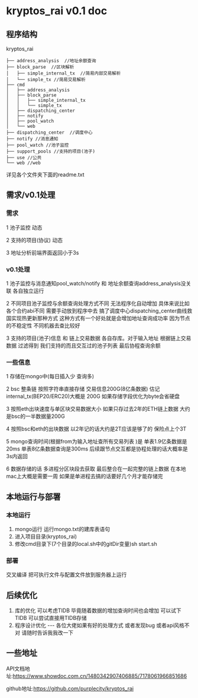 # kryptos_rai v0.1 doc



## 程序结构

kryptos_rai


```
├── address_analysis  //地址余额查询
├── block_parse  //区块解析
│   ├── simple_internal_tx  //简易内部交易解析
│   └── simple_tx //简易交易解析
├── cmd
│   ├── address_analysis
│   ├── block_parse
│   │   ├── simple_internal_tx
│   │   └── simple_tx
│   ├── dispatching_center
│   ├── notify
│   ├── pool_watch
│   └── web
├── dispatching_center  //调度中心
├── notify //消息通知
├── pool_watch //池子监控
├── support_pools //支持的项目(池子)
├── use //公共
└── web //web
```



详见各个文件夹下面的readme.txt

## 需求/v0.1处理

### 需求

1 池子监控 动态

2 支持的项目(协议)  动态

3 地址分析前端界面返回小于3s



### v0.1处理

1 池子监控与消息通知pool_watch/notify 和 地址余额查询address_analysis没关联 各自独立运行

2 不同项目池子监控与余额查询处理方式不同  无法程序化自动增加 具体来说比如各个合约abi不同 需要手动放到程序中去 搞了调度中心dispatching_center曲线救国实现热更新那种方式 这种方式有一个好处就是会增加地址查询成功率 因为节点的不稳定性  不同机器去查比较好

3 支持的项目(池子)信息  和 链上交易数据  各自存库。对于输入地址  根据链上交易数据 过滤得到  我们支持的而且交互过的池子列表  最后协程查询余额



### 一些信息

1 存储在mongo中(每日插入少 查询多)

2 bsc 整条链  按照字符串直接存储   交易信息200G(8亿条数据) 估记internal_tx(BEP20/ERC20)大概是 200G  如果存储字段优化为byte会省硬盘

3 按照eth出块速度与单区块交易数据大小 如果只存过去2年的ETH链上数据 大约是bsc的一半数据量200G 

4 按照bsc和eth的出块数据 以2年记的话大约是2T应该是够了的 保险点上个3T

5  mongo查询时间(根据from为输入地址查所有交易列表 )是 单表1.9亿条数据是20ms  单表8亿条数据查询是300ms 后续跟节点交互都是协程处理的话大概率是3s内返回

6 数据存储的话 多进程分区块段去获取 最后整合在一起完整的链上数据 在本地mac上大概是需要一周 如果是单进程去搞的话要好几个月才能存储完





## 本地运行与部署

### 本地运行

1. mongo运行 运行mongo.txt的建库表语句
2. 进入项目目录(kryptos_rai)
3. 修改cmd目录下(7个目录的local.sh中的gitDir变量)sh start.sh



### 部署

交叉编译 把可执行文件与配置文件放到服务器上运行







## 后续优化

1. 库的优化 可以考虑TIDB  毕竟随着数据的增加查询时间也会增加 可以试下TIDB 可以尝试直接用TIDB存储
2. 程序设计优化 --- 各位大佬如果有好的处理方式 或者发现bug 或者api风格不对  请随时告诉我我改一下



## 一些地址

API文档地址:https://www.showdoc.com.cn/1480342907406885/7178061966851686

github地址:https://github.com/purplecity/kryptos_rai



